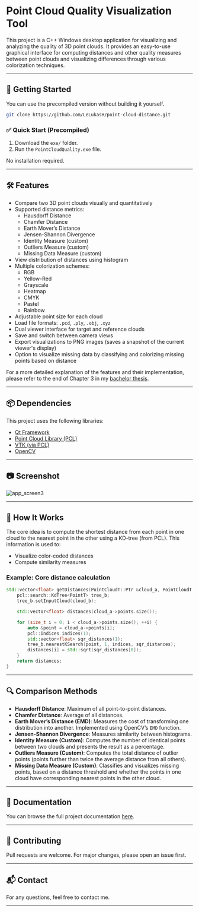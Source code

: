 # Point Cloud Quality Visualization Tool

This project is a C++ Windows desktop application for visualizing and analyzing the quality of 3D point clouds. It provides an easy-to-use graphical interface for computing distances and other quality measures between point clouds and visualizing differences through various colorization techniques.

---

## 🚀 Getting Started

You can use the precompiled version without building it yourself.

```bash
git clone https://github.com/LeLukasH/point-cloud-distance.git
```

### ✅ Quick Start (Precompiled)

1. Download the `exe/` folder.
2. Run the `PointCloudQuality.exe` file.

No installation required.

---

## 🛠 Features

- Compare two 3D point clouds visually and quantitatively
- Supported distance metrics:
  - Hausdorff Distance
  - Chamfer Distance
  - Earth Mover’s Distance
  - Jensen-Shannon Divergence
  - Identity Measure (custom)
  - Outliers Measure (custom)
  - Missing Data Measure (custom)
- View distribution of distances using histogram
- Multiple colorization schemes:
  - RGB
  - Yellow-Red
  - Grayscale
  - Heatmap
  - CMYK
  - Pastel
  - Rainbow
- Adjustable point size for each cloud
- Load file formats: `.pcd`, `.ply`, `.obj`, `.xyz`
- Dual viewer interface for target and reference clouds
- Save and switch between camera views
- Export visualizations to PNG images (saves a snapshot of the current viewer's display)
- Option to visualize missing data by classifying and colorizing missing points based on distance

For a more detailed explanation of the features and their implementation, please refer to the end of Chapter 3 in my [bachelor thesis](path-to-bachelor-thesis.pdf).

---

## 📦 Dependencies

This project uses the following libraries:

- [Qt Framework](https://www.qt.io/)
- [Point Cloud Library (PCL)](https://pointclouds.org/)
- [VTK (via PCL)](https://vtk.org/)
- [OpenCV](https://opencv.org/)

---

## 📷 Screenshot
![app_screen3](https://github.com/user-attachments/assets/d344cd11-833a-4127-820d-26294cd22ad4)

---

## 🧠 How It Works

The core idea is to compute the shortest distance from each point in one cloud to the nearest point in the other using a KD-tree (from PCL). This information is used to:
- Visualize color-coded distances
- Compute similarity measures

### Example: Core distance calculation

```cpp
std::vector<float> getDistances(PointCloudT::Ptr &cloud_a, PointCloudT::Ptr &cloud_b) {
    pcl::search::KdTree<PointT> tree_b;
    tree_b.setInputCloud(cloud_b);

    std::vector<float> distances(cloud_a->points.size());

    for (size_t i = 0; i < cloud_a->points.size(); ++i) {
        auto &point = cloud_a->points[i];
        pcl::Indices indices(1);
        std::vector<float> sqr_distances(1);
        tree_b.nearestKSearch(point, 1, indices, sqr_distances);
        distances[i] = std::sqrt(sqr_distances[0]);
    }
    return distances;
}
```

---

## 🔍 Comparison Methods

- **Hausdorff Distance**: Maximum of all point-to-point distances.
- **Chamfer Distance**: Average of all distances.
- **Earth Mover’s Distance (EMD)**: Measures the cost of transforming one distribution into another. Implemented using OpenCV’s `EMD` function.
- **Jensen-Shannon Divergence**: Measures similarity between histograms.
- **Identity Measure (Custom)**: Computes the number of identical points between two clouds and presents the result as a percentage.
- **Outliers Measure (Custom)**: Computes the total distance of outlier points (points further than twice the average distance from all others).
- **Missing Data Measure (Custom)**: Classifies and visualizes missing points, based on a distance threshold and whether the points in one cloud have corresponding nearest points in the other cloud.

---

## 📄 Documentation

You can browse the full project documentation [here](https://lelukash.github.io/point-cloud-distance/).

---

## 🤝 Contributing

Pull requests are welcome. For major changes, please open an issue first.

---

## 📬 Contact

For any questions, feel free to contact me.

---
